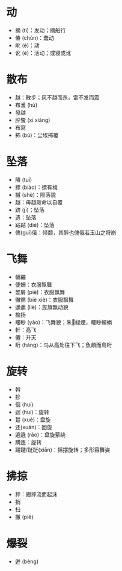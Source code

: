 # 动
* 摘 (tì)：发动；摘船行
* 偆 (chǔn)：蠢动
* 吪 (é)：动
* 讹 (é)：活动；或寝或讹
# 散布
* 越：散步；风不越而杀，雷不发而震
* 布濩 (hù)
* 發越
* 肸蠁 (xī xiǎng)
* 布寫
* 抪 (bū)：尘埃抪覆
# 坠落
* 隤 (tuí)
* 摽 (biào)：摽有梅
* 摵 (shè)：陨落貌
* 越：毋越厥命以自覆
* 跻 (jī)；坠落
* 遗：坠落
* 跕跕 (dié)：坠落
* 傀(guī)俄：倾颓，其醉也傀俄若玉山之将崩

# 飞舞
* 幡纚
* 便姍：衣服飘舞
* 嫳屑 (piè)：衣服飘舞
* 徶㣯 (biè xiè)：衣服飘舞
* 邋邋 (liè)：旌旗飘动貌
* 揄扬
* 䁏眇 (yǎo)：飞舞貌；朱𤒦緑煙，䁏眇蟬蜎
* 軒：高飞
* 僊：升天
* 䀪 (háng)：鸟从高处往下飞；魚頡而鳥䀪
# 旋转
* 斡
* 抮
* 徊 (huí)
* 迴 (huí)：旋转
* 踅 (xué)：盘旋
* 还(xuán)：回旋
* 遶遶 (rǎo)：盘旋萦绕
* 蹒连：旋转
* 躚躚/跹跹(xiān)：摇摆旋转；多形容舞姿
# 拂掠
* 抨：翅抨流而起沫
* 捎
* 扫
* 撇 (piě)
# 爆裂
* 迸 (bèng)
